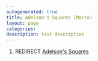 ```yaml
---
autogenerated: true
title: Adelson's Squares (Macro)
layout: page
categories: 
description: test description
---
```


1.  REDIRECT [Adelson's Squares](Adelsons_Squares)
